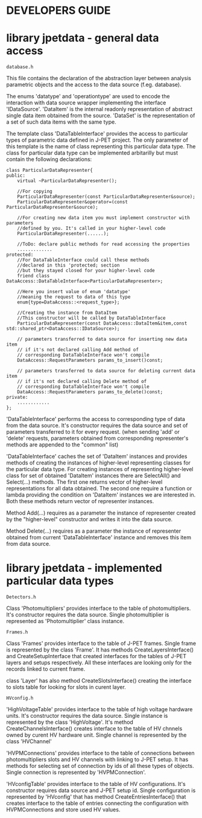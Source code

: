 DEVELOPERS GUIDE
================


library jpetdata - general data access
=======================================

	database.h

This file contains the declaration of the abstraction layer between analysis
parametric objects and the access to the data source (f.eg. database).

The enums 'datatype' and 'operationtype' are used to encode the interaction
with data source wrapper implementing the interface 'IDataSource'.
'DataItem' is the internal readonly representation of abstract single data
item obtained from the source.
'DataSet' is the representation of a set of such data items with the same type.

The template class 'DataTableInterface' provides the access to particular
types of parametric data defined in J-PET project. 
The only parameter of this template is the name of class representing this
particular data type.
The class for particular data type can be implemented arbitarilly but must
contain the following declarations:

	class ParticularDataRepresenter{
	public:
		virtual ~ParticularDataRepresenter();
		
		//For copying
		ParticularDataRepresenter(const ParticularDataRepresenter&source);
		ParticularDataRepresenter&operator=(const ParticularDataRepresenter&source);
		
		//For creating new data item you must implement constructor with parameters
		//defined by you. It's called in your higher-level code
		ParticularDataRepresenter(......);
		
		//ToDo: declare public methods for read accessing the properties
		.............
	protected:
		//For DataTableInterface could call these methods
		//declared in this 'protected; section
		//but they stayed closed for your higher-level code
		friend class DataAccess::DataTableInterface<ParticularDataRepresenter>;
		
		//Here you insert value of enum 'datatype' 
		//meaning the request to data of this type
		enum{type=DataAccess::<request_type>};
		
		//Creating the instance from DataItem
		//This constructor will be called by DataTableInterface
		ParticularDataRepresenter(const DataAccess::DataItem&item,const std::shared_ptr<DataAccess::IDataSource>);
		
		// parameters transferred to data source for inserting new data item
		// if it's not declared calling Add method of
		// corresponding DataTableInterface won't compile
		DataAccess::RequestParameters params_to_insert()const; 
		
		// parameters transferred to data source for deleting current data item
		// if it's not declared calling Delete method of
		// corresponding DataTableInterface won't compile
		DataAccess::RequestParameters params_to_delete()const;
	private:
		............
	};

'DataTableInterface' performs the access to corresponding type of data from the data source.
It's constructor requires the data source and set of parameters transferred to it for every request.
(when sending 'add' or 'delete' requests, parameters obtained from corresponding representer's
methods are appended to the "common" list)

'DataTableInterface' caches the set of 'DataItem' instances and provides methods of creating 
the instances of higher-level representing classes for the particular data type.
For creating instances of representing higher-level class for set of obtained 'DataItem' 
instances there are SelectAll() and Select(...) methods.
The first one returns vector of higher-level representations for all data obtained.
The second one require a function or lambda providing the condition on 'DataItem' instances
we are interested in.
Both these methods return vector of representer instances.

Method Add(...) requires as a parameter the instance of representer created 
by the "higher-level" constructor and writes it into the data source.

Method Delete(...) requires as a parameter the instance of representer
obtained from current 'DataTableInterface' instance and removes this 
item from data source.

library jpetdata - implemented particular data types
====================================================

	Detectors.h

Class 'Photomultipliers' provides interface to the table of photomultipliers.
It's constructor requires the data source.
Single photomultiplier is represented as 'Photomultiplier' class instance.

	Frames.h

Class 'Frames' provides interface to the table of J-PET frames.
Single frame is represented by the class 'Frame'.
It has methods CreateLayersInterface() and CreateSetupInterface that created
interfaces for the tables of J-PET layers and setups respectively.
All these interfaces are looking only for the records linked to current frame.

class 'Layer' has also method CreateSlotsInterface() creating the interface
to slots table for looking for slots in curent layer.


	HVconfig.h

'HighVoltageTable' provides interface to the table of high voltage hardware units.
It's constructor requires the data source.
Single instance is represented by the class 'HighVoltage'.
It's method CreateChannelsInterface() creates interface to the table of HV chnnels
owned by curent HV hardware unit.
Single channel is represented by the class 'HVChannel'

'HVPMConnections' provides interface to the table of connections between 
photomultipliers slots and HV channels with linking to J-PET setup.
It has methods for selecting set of connection by ids of all these types of objects.
Single connection is represented by 'HVPMConnection'.

'HVconfigTable' provides interface to the table of HV configurations.
It's constructor requires data source and J-PET setup id.
Single configuration is represented by 'HVconfig' that has method
CreateEntriesInterface() that creates interface to the table of entries connecting
the configuration with HVPMConnections and store used HV values.

